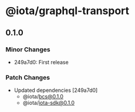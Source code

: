 # @iota/graphql-transport

## 0.1.0

### Minor Changes

- 249a7d0: First release

### Patch Changes

- Updated dependencies [249a7d0]
  - @iota/bcs@0.1.0
  - @iota/iota-sdk@0.1.0
